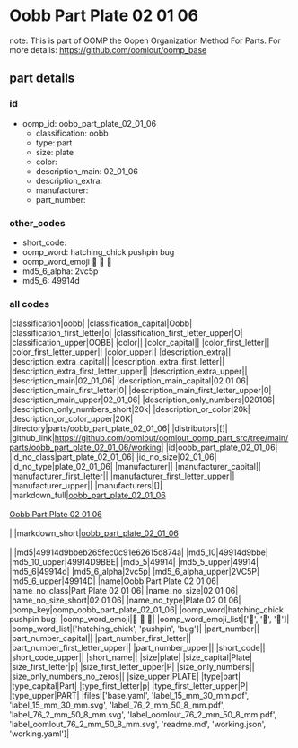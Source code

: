 # Oobb Part Plate 02 01 06  

note: This is part of OOMP the Oopen Organization Method For Parts. For more details: https://github.com/oomlout/oomp_base

##  part details





### id
* oomp_id: oobb_part_plate_02_01_06
  * classification: oobb
  * type: part
  * size: plate
  * color: 
  * description_main: 02_01_06
  * description_extra: 
  * manufacturer: 
  * part_number: 

### other_codes
* short_code: 
* oomp_word: hatching_chick pushpin bug
* oomp_word_emoji :hatching_chick: :pushpin: :bug:
* md5_6_alpha: 2vc5p
* md5_6: 49914d

### all codes 
|classification|oobb|
|classification_capital|Oobb|
|classification_first_letter|o|
|classification_first_letter_upper|O|
|classification_upper|OOBB|
|color||
|color_capital||
|color_first_letter||
|color_first_letter_upper||
|color_upper||
|description_extra||
|description_extra_capital||
|description_extra_first_letter||
|description_extra_first_letter_upper||
|description_extra_upper||
|description_main|02_01_06|
|description_main_capital|02 01 06|
|description_main_first_letter|0|
|description_main_first_letter_upper|0|
|description_main_upper|02_01_06|
|description_only_numbers|020106|
|description_only_numbers_short|20k|
|description_or_color|20k|
|description_or_color_upper|20K|
|directory|parts/oobb_part_plate_02_01_06|
|distributors|[]|
|github_link|https://github.com/oomlout/oomlout_oomp_part_src/tree/main/parts/oobb_part_plate_02_01_06/working|
|id|oobb_part_plate_02_01_06|
|id_no_class|part_plate_02_01_06|
|id_no_size|02_01_06|
|id_no_type|plate_02_01_06|
|manufacturer||
|manufacturer_capital||
|manufacturer_first_letter||
|manufacturer_first_letter_upper||
|manufacturer_upper||
|manufacturers|[]|
|markdown_full|[oobb_part_plate_02_01_06](https://github.com/oomlout/oomlout_oomp_part_src/tree/main/parts/oobb_part_plate_02_01_06/working)<br>[](https://github.com/oomlout/oomlout_oomp_part_src/tree/main/parts/oobb_part_plate_02_01_06/working)<br>[Oobb Part Plate 02 01 06](https://github.com/oomlout/oomlout_oomp_part_src/tree/main/parts/oobb_part_plate_02_01_06/working)<br><br>|
|markdown_short|[oobb_part_plate_02_01_06](https://github.com/oomlout/oomlout_oomp_part_src/tree/main/parts/oobb_part_plate_02_01_06/working)<br><br>|
|md5|49914d9bbeb265fec0c91e62615d874a|
|md5_10|49914d9bbe|
|md5_10_upper|49914D9BBE|
|md5_5|49914|
|md5_5_upper|49914|
|md5_6|49914d|
|md5_6_alpha|2vc5p|
|md5_6_alpha_upper|2VC5P|
|md5_6_upper|49914D|
|name|Oobb Part Plate 02 01 06|
|name_no_class|Part Plate 02 01 06|
|name_no_size|02 01 06|
|name_no_size_short|02 01 06|
|name_no_type|Plate 02 01 06|
|oomp_key|oomp_oobb_part_plate_02_01_06|
|oomp_word|hatching_chick pushpin bug|
|oomp_word_emoji|:hatching_chick: :pushpin: :bug:|
|oomp_word_emoji_list|[':hatching_chick:', ':pushpin:', ':bug:']|
|oomp_word_list|['hatching_chick', 'pushpin', 'bug']|
|part_number||
|part_number_capital||
|part_number_first_letter||
|part_number_first_letter_upper||
|part_number_upper||
|short_code||
|short_code_upper||
|short_name||
|size|plate|
|size_capital|Plate|
|size_first_letter|p|
|size_first_letter_upper|P|
|size_only_numbers||
|size_only_numbers_no_zeros||
|size_upper|PLATE|
|type|part|
|type_capital|Part|
|type_first_letter|p|
|type_first_letter_upper|P|
|type_upper|PART|
|files|['base.yaml', 'label_15_mm_30_mm.pdf', 'label_15_mm_30_mm.svg', 'label_76_2_mm_50_8_mm.pdf', 'label_76_2_mm_50_8_mm.svg', 'label_oomlout_76_2_mm_50_8_mm.pdf', 'label_oomlout_76_2_mm_50_8_mm.svg', 'readme.md', 'working.json', 'working.yaml']|
